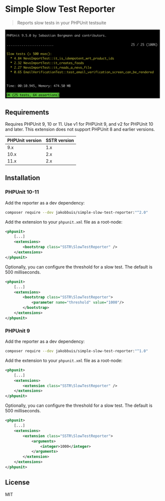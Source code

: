 # Simple Slow Test Reporter
> Reports slow tests in your PHPUnit testsuite

[![Example output of slow test reporter, highlighting some slow testcases](example.png)](example.png)

## Requirements
Requires PHPUnit 9, 10 or 11. Use v1 for PHPUnit 9, and v2 for PHPUnit 10 and later. This extension does not support PHPUnit 8 and earlier versions.

| PHPUnit version | SSTR version |
| --- | --- |
| 9.x | 1.x |
| 10.x | 2.x |
| 11.x | 2.x |

## Installation

### PHPUnit 10-11
Add the reporter as a dev dependency:
```bash
composer require --dev jakobbuis/simple-slow-test-reporter:"^2.0"
```

Add the extension to your `phpunit.xml` file as a root-node:
```xml
<phpunit>
    [...]
    <extensions>
        <bootstrap class="SSTR\SlowTestReporter" />
    </extensions>
</phpunit>
```

Optionally, you can configure the threshold for a slow test. The default is 500 milliseconds.
```xml
<phpunit>
    [...]
    <extensions>
        <bootstrap class="SSTR\SlowTestReporter">
            <parameter name="threshold" value="1000"/>
        </bootstrap>
    </extensions>
</phpunit>
```

### PHPUnit 9
Add the reporter as a dev dependency:
```bash
composer require --dev jakobbuis/simple-slow-test-reporter:"^1.0"
```

Add the extension to your `phpunit.xml` file as a root-node:
```xml
<phpunit>
    [...]
    <extensions>
        <extension class="SSTR\SlowTestReporter" />
    </extensions>
</phpunit>
```

Optionally, you can configure the threshold for a slow test. The default is 500 milliseconds.
```xml
<phpunit>
    [...]
    <extensions>
        <extension class="SSTR\SlowTestReporter">
            <arguments>
                <integer>1000</integer>
            </arguments>
        </extension>
    </extensions>
</phpunit>
```

## License
MIT
